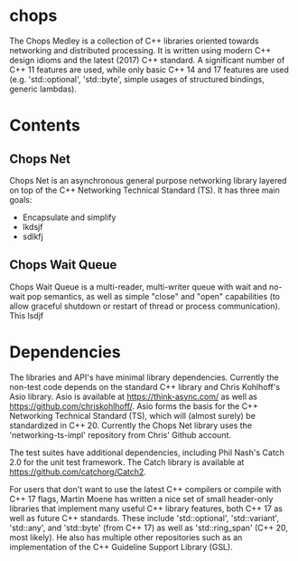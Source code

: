 # chops
The Chops Medley is a collection of C++ libraries oriented towards networking and distributed processing. It is written using modern C++ design idioms and the latest (2017) C++ standard. A significant number of C++ 11 features are used, while only basic C++ 14 and 17 features are used (e.g. 'std::optional', 'std::byte', simple usages of structured bindings, generic lambdas).

# Contents

## Chops Net

Chops Net is an asynchronous general purpose networking library layered on top of the C++ Networking Technical Standard (TS). It has three main goals:

- Encapsulate and simplify 
- lkdsjf
- sdlkfj

## Chops Wait Queue

Chops Wait Queue is a multi-reader, multi-writer queue with wait and no-wait pop semantics, as well as simple "close" and "open" capabilities (to allow graceful shutdown or restart of thread or process communication). This lsdjf

# Dependencies

The libraries and API's have minimal library dependencies. Currently the non-test code depends on the standard C++ library and Chris Kohlhoff's Asio library. Asio is available at https://think-async.com/ as well as https://github.com/chriskohlhoff/. Asio forms the basis for the C++ Networking Technical Standard (TS), which will (almost surely) be standardized in C++ 20. Currently the Chops Net library uses the 'networking-ts-impl' repository from Chris' Github account.

The test suites have additional dependencies, including Phil Nash's Catch 2.0 for the unit test framework. The Catch library is available at https://github.com/catchorg/Catch2.

For users that don't want to use the latest C++ compilers or compile with C++ 17 flags, Martin Moene has written a nice set of small header-only libraries that implement many useful C++ library features, both C++ 17 as well as future C++ standards. These include 'std::optional', 'std::variant', 'std::any', and 'std::byte' (from C++ 17) as well as 'std::ring_span' (C++ 20, most likely). He also has multiple other repositories such as an implementation of the C++ Guideline Support Library (GSL).


